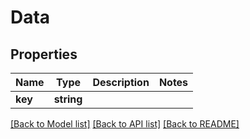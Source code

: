# Data

## Properties
Name | Type | Description | Notes
------------ | ------------- | ------------- | -------------
**key** | **string** |  | 

[[Back to Model list]](../README.md#documentation-for-models) [[Back to API list]](../README.md#documentation-for-api-endpoints) [[Back to README]](../README.md)


